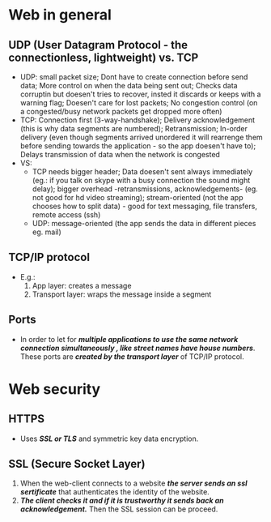 # Web in general

## UDP (User Datagram Protocol - the connectionless, lightweight) vs. TCP
- UDP: small packet size; Dont have to create connection before send data; More control on when the data being sent out; Checks data corruptin but doesen't tries to recover, insted it discards or keeps with a warning flag; Doesen't care for lost packets; No congestion control (on a congested/busy network packets get dropped more often)
- TCP: Connection first (3-way-handshake); Delivery acknowledgement (this is why data segments are numbered); Retransmission; In-order delivery (even though segments arrived unordered it will rearrenge them before sending towards the application - so the app doesen't have to); Delays transmission of data when the network is congested
- VS: 
    - TCP needs bigger header; Data doesen't sent always immediately (eg.: if you talk on skype with a busy connection the sound might delay); bigger overhead -retransmissions, acknowledgements- (eg. not good for hd video streaming); stream-oriented (not the app chooses how to split data) - good for text messaging, file transfers, remote access (ssh)
    - UDP: message-oriented (the app sends the data in different pieces eg. mail)

## TCP/IP protocol
- E.g.:
    1. App layer: creates a message
    2. Transport layer: wraps the message inside a segment

## Ports
- In order to let for ***multiple applications to use the same network connection simultaneously 
, like street names have house numbers***. These ports are ***created by the transport layer*** of TCP/IP protocol.

# Web security

## HTTPS
- Uses ***SSL or TLS*** and symmetric key data encryption.

## SSL (Secure Socket Layer)
1. When the web-client connects to a website ***the server sends an ssl sertificate*** that authenticates
the identity of the website.
2. ***The client checks it and if it is trustworthy it sends back an acknowledgement.*** Then the SSL session can be proceed.